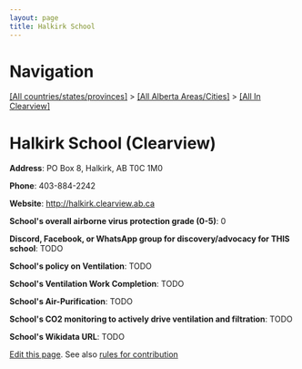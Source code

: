 ```yaml
---
layout: page
title: Halkirk School
---
```

# Navigation

[[All countries/states/provinces]](../../..) > [[All Alberta Areas/Cities]](../..) > [[All In Clearview]](..)

# Halkirk School (Clearview)

**Address**: PO Box 8, Halkirk, AB T0C 1M0

**Phone**: 403-884-2242

**Website**: <http://halkirk.clearview.ab.ca>

**School's overall airborne virus protection grade (0-5)**: 0

**Discord, Facebook, or WhatsApp group for discovery/advocacy for THIS school**: TODO

**School's policy on Ventilation**: TODO

**School's Ventilation Work Completion**: TODO

**School's Air-Purification**: TODO

**School's CO2 monitoring to actively drive ventilation and filtration**: TODO

**School's Wikidata URL**: TODO


[Edit this page](https://github.com/ventilate-schools/AB/edit/main/./Clearview/Halkirk_School.md). See also [rules for contribution](../../../contribution-rules/)